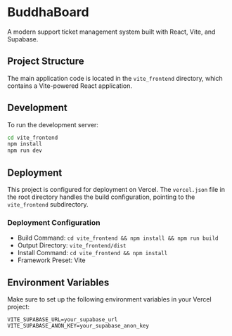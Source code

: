 # BuddhaBoard

A modern support ticket management system built with React, Vite, and Supabase.

## Project Structure

The main application code is located in the `vite_frontend` directory, which contains a Vite-powered React application.

## Development

To run the development server:

```bash
cd vite_frontend
npm install
npm run dev
```

## Deployment

This project is configured for deployment on Vercel. The `vercel.json` file in the root directory handles the build configuration, pointing to the `vite_frontend` subdirectory.

### Deployment Configuration

- Build Command: `cd vite_frontend && npm install && npm run build`
- Output Directory: `vite_frontend/dist`
- Install Command: `cd vite_frontend && npm install`
- Framework Preset: Vite

## Environment Variables

Make sure to set up the following environment variables in your Vercel project:

```env
VITE_SUPABASE_URL=your_supabase_url
VITE_SUPABASE_ANON_KEY=your_supabase_anon_key
```
